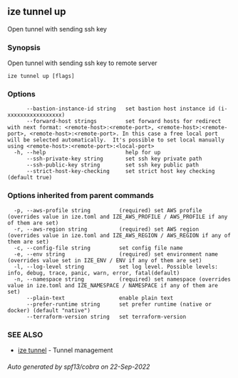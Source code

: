 ## ize tunnel up

Open tunnel with sending ssh key

### Synopsis

Open tunnel with sending ssh key to remote server

```
ize tunnel up [flags]
```

### Options

```
      --bastion-instance-id string   set bastion host instance id (i-xxxxxxxxxxxxxxxxx)
      --forward-host strings         set forward hosts for redirect with next format: <remote-host>:<remote-port>, <remote-host>:<remote-port>, <remote-host>:<remote-port>. In this case a free local port will be selected automatically.  It's possible to set local manually using <remote-host>:<remote-port>:<local-port>
  -h, --help                         help for up
      --ssh-private-key string       set ssh key private path
      --ssh-public-key string        set ssh key public path
      --strict-host-key-checking     set strict host key checking (default true)
```

### Options inherited from parent commands

```
  -p, --aws-profile string         (required) set AWS profile (overrides value in ize.toml and IZE_AWS_PROFILE / AWS_PROFILE if any of them are set)
  -r, --aws-region string          (required) set AWS region (overrides value in ize.toml and IZE_AWS_REGION / AWS_REGION if any of them are set)
  -c, --config-file string         set config file name
  -e, --env string                 (required) set environment name (overrides value set in IZE_ENV / ENV if any of them are set)
  -l, --log-level string           set log level. Possible levels: info, debug, trace, panic, warn, error, fatal(default)
  -n, --namespace string           (required) set namespace (overrides value in ize.toml and IZE_NAMESPACE / NAMESPACE if any of them are set)
      --plain-text                 enable plain text
      --prefer-runtime string      set prefer runtime (native or docker) (default "native")
      --terraform-version string   set terraform-version
```

### SEE ALSO

* [ize tunnel](ize_tunnel.md)	 - Tunnel management

###### Auto generated by spf13/cobra on 22-Sep-2022

